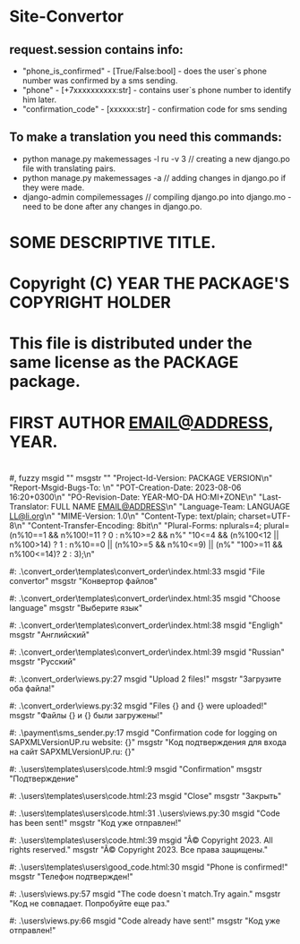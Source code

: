 # Site-Convertor

## request.session contains info:

* "phone_is_confirmed" - [True/False:bool] - does the user`s phone number was confirmed by a sms sending.
* "phone" - [+7xxxxxxxxxx:str] - contains user`s phone number to identify him later.
* "confirmation_code" - [xxxxxx:str] - confirmation code for sms sending


## To make a translation you need this commands:
* python manage.py makemessages -l ru -v 3  // creating a new django.po file with translating pairs.
* python manage.py makemessages -a          // adding changes in django.po if they were made.
* django-admin compilemessages              // compiling django.po into django.mo - need to be done after any changes in django.po.


# SOME DESCRIPTIVE TITLE.
# Copyright (C) YEAR THE PACKAGE'S COPYRIGHT HOLDER
# This file is distributed under the same license as the PACKAGE package.
# FIRST AUTHOR <EMAIL@ADDRESS>, YEAR.
#
#, fuzzy
msgid ""
msgstr ""
"Project-Id-Version: PACKAGE VERSION\n"
"Report-Msgid-Bugs-To: \n"
"POT-Creation-Date: 2023-08-06 16:20+0300\n"
"PO-Revision-Date: YEAR-MO-DA HO:MI+ZONE\n"
"Last-Translator: FULL NAME <EMAIL@ADDRESS>\n"
"Language-Team: LANGUAGE <LL@li.org>\n"
"MIME-Version: 1.0\n"
"Content-Type: text/plain; charset=UTF-8\n"
"Content-Transfer-Encoding: 8bit\n"
"Plural-Forms: nplurals=4; plural=(n%10==1 && n%100!=11 ? 0 : n%10>=2 && n%"
"10<=4 && (n%100<12 || n%100>14) ? 1 : n%10==0 || (n%10>=5 && n%10<=9) || (n%"
"100>=11 && n%100<=14)? 2 : 3);\n"

#: .\convert_order\templates\convert_order\index.html:33
msgid "File convertor"
msgstr "Конвертор файлов"

#: .\convert_order\templates\convert_order\index.html:35
msgid "Choose language"
msgstr "Выберите язык"

#: .\convert_order\templates\convert_order\index.html:38
msgid "Engligh"
msgstr "Английский"

#: .\convert_order\templates\convert_order\index.html:39
msgid "Russian"
msgstr "Русский"

#: .\convert_order\views.py:27
msgid "Upload 2 files!"
msgstr "Загрузите оба файла!"

#: .\convert_order\views.py:32
msgid "Files {} and {} were uploaded!"
msgstr "Файлы {} и {} были загружены!"

#: .\payment\sms_sender.py:17
msgid "Confirmation code for logging on SAPXMLVersionUP.ru website: {}"
msgstr "Код подтверждения для входа на сайт SAPXMLVersionUP.ru: {}"

#: .\users\templates\users\code.html:9
msgid "Confirmation"
msgstr "Подтверждение"

#: .\users\templates\users\code.html:23
msgid "Close"
msgstr "Закрыть"

#: .\users\templates\users\code.html:31 .\users\views.py:30
msgid "Code has been sent!"
msgstr "Код уже отправлен!"

#: .\users\templates\users\code.html:39
msgid "Â© Copyright 2023. All rights reserved."
msgstr "Â© Copyright 2023. Все права защищены."

#: .\users\templates\users\good_code.html:30
msgid "Phone is confirmed!"
msgstr "Телефон подтвержден!"

#: .\users\views.py:57
msgid "The code doesn`t match.Try again."
msgstr "Код не совпадает. Попробуйте еще раз."

#: .\users\views.py:66
msgid "Code already have sent!"
msgstr "Код уже отправлен!"
